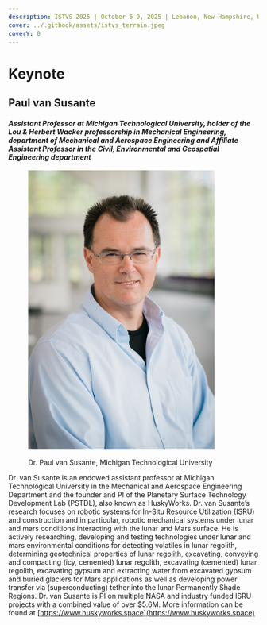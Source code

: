 ```yaml
---
description: ISTVS 2025 | October 6-9, 2025 | Lebanon, New Hampshire, USA
cover: ../.gitbook/assets/istvs_terrain.jpeg
coverY: 0
---
```


# Keynote

## Paul van Susante

#### _Assistant Professor at Michigan Technological University, holder of the Lou & Herbert Wacker professorship in Mechanical Engineering, department of Mechanical and Aerospace Engineering and Affiliate Assistant Professor in the Civil, Environmental and Geospatial Engineering department_

<figure><img src="../.gitbook/assets/PaulVanSusante_KeyNoteImage.jpg" alt="" width="375"><figcaption><p>Dr. Paul van Susante, Michigan Technological University</p></figcaption></figure>

Dr. van Susante is an endowed assistant professor at Michigan Technological University in the Mechanical and Aerospace Engineering Department and the founder and PI of the Planetary Surface Technology Development Lab (PSTDL), also known as HuskyWorks. Dr. van Susante’s research focuses on robotic systems for In-Situ Resource Utilization (ISRU) and construction and in particular, robotic mechanical systems under lunar and mars conditions interacting with the lunar and Mars surface. He is actively researching, developing and testing technologies under lunar and mars environmental conditions for detecting volatiles in lunar regolith, determining geotechnical properties of lunar regolith, excavating, conveying and compacting (icy, cemented) lunar regolith, excavating (cemented) lunar regolith, excavating gypsum and extracting water from excavated gypsum and buried glaciers for Mars applications as well as developing power transfer via (superconducting) tether into the lunar Permanently Shade Regions. Dr. van Susante is PI on multiple NASA and industry funded ISRU projects with a combined value of over $5.6M. More information can be found at [https://www.huskyworks.space](https://www.huskyworks.space)
